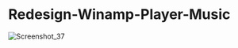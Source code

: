 # Redesign-Winamp-Player-Music

![Screenshot_37](https://user-images.githubusercontent.com/61135648/87576376-7ded0e00-c6fb-11ea-9698-87ae994f336f.png)
